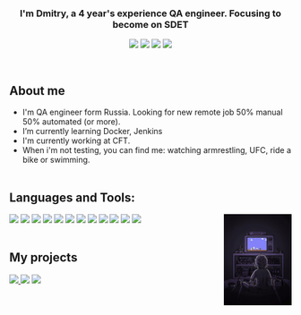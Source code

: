 <div align="center">
  
</div>

                                                                                    
### <div align="center">I'm Dmitry, a  4 year's experience QA engineer. Focusing to become on SDET</div> 
<p align="center">
   <a href="https://t.me/TheComrad24"><img src="https://img.shields.io/badge/-Telegram-blue?color=blue&logo=telegram&logoColor=white"/></a>
   <a href="https://github.com/TheComrad24"><img src="https://img.shields.io/badge/-Github-000?style=flat&logo=Github&logoColor=white"/></a>
   <a href=""><img src="https://img.shields.io/badge/-LinkedIn-blue?style=flat&logo=Linkedin&logoColor=white"/></a>
   <a href="mailto:chertsov0224@yandex.ru"><img src="https://img.shields.io/badge/-Email-yellow?style=flat mailto:chertsov0224@yandex.ru"/></a>
</p><br>

## About me
<p>
   <!-- <img src="https://www.creativefabrica.com/wp-content/uploads/2021/07/25/Bug-Fixing-Icon-Graphics-15097409-1-580x386.jpg" width="22%" align="right"/> -->
   
   - I'm QA engineer form Russia. Looking for new remote job 50% manual 50% automated (or more). <br>
   - I’m currently learning Docker, Jenkins <br>
   - I'm currently working at CFT. <br>
   - When i'm not testing, you can find me: watching armrestling, UFC, ride a bike or swimming.
   <br><br>
 </p>

## Languages and Tools: 
<div>
  <img width="24%" src="https://github.com/TheComrad24/img/blob/main/U55Q.gif?raw=true" align="right">
  <div align="left">
     <code><img width="10%" src="https://www.vectorlogo.zone/logos/java/java-ar21.svg"></code>
     <code><img width="10%" src="https://www.vectorlogo.zone/logos/kotlinlang/kotlinlang-ar21.svg"></code>
     <code><img width="10%" src="https://www.vectorlogo.zone/logos/android/android-ar21.svg"></code>
     <code><img width="10%" src="https://www.vectorlogo.zone/logos/gradle/gradle-ar21.svg"></code>
     <code><img width="10%" src="https://www.vectorlogo.zone/logos/circleci/circleci-ar21.svg"></code>
     <code><img width="10%" src="https://www.vectorlogo.zone/logos/json/json-ar21.svg"></code>
     <code><img width="10%" src="https://www.vectorlogo.zone/logos/mysql/mysql-ar21.svg"></code>
     <code><img width="10%" src="https://www.vectorlogo.zone/logos/sqlite/sqlite-ar21.svg"></code>
     <code><img width="10%" src="https://www.vectorlogo.zone/logos/firebase/firebase-ar21.svg"></code>
     <code><img width="10%" src="https://www.vectorlogo.zone/logos/git-scm/git-scm-ar21.svg"></code>
     <code><img width="10%" src="https://www.vectorlogo.zone/logos/yaml/yaml-ar21.svg"></code>
     <code><img width="10%" src="https://www.vectorlogo.zone/logos/gnu_bash/gnu_bash-ar21.svg"></code>
   </div>
</div>

<!--
<div align="center">
   <img src="https://github.com/SP-XD/SP-XD/blob/main/images/dev-working_rounded.gif?raw=true" width="45%"/>
</div>
-->
<br>     

## My projects   
<p align="left">
   <a href="https://github.com/TheComrad24/reqresApiTesting"><img width="230" src="https://denvercoder1-github-readme-stats.vercel.app/api/pin/?username=TheComrad24&repo=ReqresApiTesting&theme=buefy&border_color=0D1117&bg_color=0D1117&title_color=C9D1D9&text_color=8B949E&icon_color=02D892&show_icons=false">      </a>
  <a href="https://github.com/TheComrad24/Scripts"><img width="230" src="https://denvercoder1-github-readme-stats.vercel.app/api/pin/?username=TheComrad24&repo=scripts&theme=buefy&border_color=0D1117&bg_color=0D1117&title_color=C9D1D9&text_color=8B949E&icon_color=02D892&show_icons=false"></a>
   <a href="https://github.com/TheComrad24/Scripts"><img width="230" src="https://denvercoder1-github-readme-stats.vercel.app/api/pin/?username=TheComrad24&repo=Scripts&theme=buefy&border_color=0D1117&bg_color=0D1117&title_color=C9D1D9&text_color=8B949E&icon_color=02D892&show_icons=false"></a>
</p>


